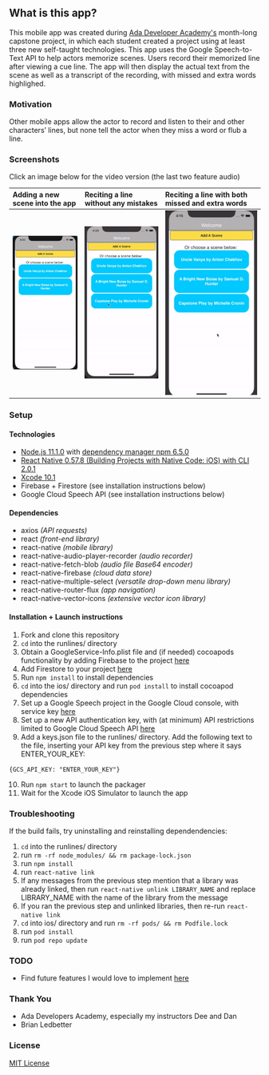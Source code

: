 ## What is this app?
This mobile app was created during [Ada Developer Academy's](https://www.adadevelopersacademy.org/) month-long capstone project, in which each student created a project using at least three new self-taught technologies. This app uses the Google Speech-to-Text API to help actors memorize scenes. Users record their memorized line after viewing a cue line. The app will then display the actual text from the scene as well as a transcript of the recording, with missed and extra words highlighed.

### Motivation
Other mobile apps allow the actor to record and listen to their and other characters’ lines, but none tell the actor when they miss a word or flub a line.

### Screenshots
Click an image below for the video version (the last two feature audio)

| Adding a new scene into the app | Reciting a line without any mistakes | Reciting a line with both missed and extra words |
|:---|:---|:---|
| [![Adding a new scene](https://raw.githubusercontent.com/kangazoom/capstone/imgs/runlines/readme_assets/mc-capstone-1.gif "Adding a new scene")](https://vimeo.com/313458103) |  [![Reciting a line without any mistakes](https://raw.githubusercontent.com/kangazoom/capstone/imgs/runlines/readme_assets/mc-capstone-2.gif "Reciting a line without any mistakes")](https://vimeo.com/313458088) | [![Reciting a line with both missed and extra words](https://raw.githubusercontent.com/kangazoom/capstone/imgs/runlines/readme_assets/mc-capstone-3.gif "Reciting a line with both missed and extra words")](https://vimeo.com/313458115)|


### Setup
#### Technologies
- [Node.js 11.1.0](https://nodejs.org/en/) with [dependency manager npm 6.5.0](https://www.npmjs.com/get-npm)
- [React Native 0.57.8 (Building Projects with Native Code: iOS) with CLI 2.0.1](https://facebook.github.io/react-native/docs/getting-started.html)
- [Xcode 10.1](https://developer.apple.com/xcode/)
- Firebase + Firestore (see installation instructions below)
- Google Cloud Speech API (see installation instructions below)

#### Dependencies
- axios _(API requests)_
- react _(front-end library)_
- react-native _(mobile library)_
- react-native-audio-player-recorder _(audio recorder)_
- react-native-fetch-blob _(audio file Base64 encoder)_
- react-native-firebase _(cloud data store)_
- react-native-multiple-select _(versatile drop-down menu library)_
- react-native-router-flux _(app navigation)_
- react-native-vector-icons _(extensive vector icon library)_

#### Installation + Launch instructions
1. Fork and clone this repository
2. `cd` into the runlines/ directory
3. Obtain a GoogleService-Info.plist file and (if needed) cocoapods functionality by adding Firebase to the project [here](https://firebase.google.com/docs/ios/setup)
4. Add Firestore to your project [here](https://firebase.google.com/docs/firestore/quickstart)
5. Run `npm install` to install dependencies
6. `cd` into the ios/ directory and run `pod install` to install cocoapod dependencies
7. Set up a Google Speech project in the Google Cloud console, with service key [here](https://cloud.google.com/speech-to-text/docs/)
8. Set up a new API authentication key, with (at minimum) API restrictions limited to Google Cloud Speech API [here](https://cloud.google.com/docs/authentication/api-keys)
9. Add a keys.json file to the runlines/ directory. Add the following text to the file, inserting your API key from the previous step where it says ENTER_YOUR_KEY:
```
{GCS_API_KEY: "ENTER_YOUR_KEY"}
```
10. Run `npm start` to launch the packager
11. Wait for the Xcode iOS Simulator to launch the app

### Troubleshooting
If the build fails, try uninstalling and reinstalling dependendencies:
1. `cd` into the runlines/ directory
2. run `rm -rf node_modules/ && rm package-lock.json`
3. run `npm install`
4. run `react-native link` 
5. If any messages from the previous step mention that a library was already linked, then run `react-native unlink LIBRARY_NAME` and replace LIBRARY_NAME with the name of the library from the message
6. If you ran the previous step and unlinked libraries, then re-run `react-native link`
7. `cd` into ios/ directory and run `rm -rf pods/ && rm Podfile.lock`
8. run `pod install`
9. run `pod repo update`

### TODO
- Find future features I would love to implement [here](https://github.com/kangazoom/capstone/blob/imgs/runlines/readme_assets/todo.md)

### Thank You
- Ada Developers Academy, especially my instructors Dee and Dan
- Brian Ledbetter

### License
[MIT License](https://github.com/kangazoom/capstone/blob/master/LICENSE)





